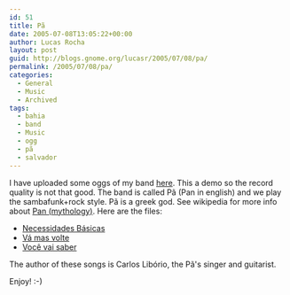 ```yaml
---
id: 51
title: Pã
date: 2005-07-08T13:05:22+00:00
author: Lucas Rocha
layout: post
guid: http://blogs.gnome.org/lucasr/2005/07/08/pa/
permalink: /2005/07/08/pa/
categories:
  - General
  - Music
  - Archived
tags:
  - bahia
  - band
  - Music
  - ogg
  - pã
  - salvador
---
```

I have uploaded some oggs of my band
[here](http://hackers.gnosislivre.org/~lucasr/pa/). This a demo so the record
quality is not that good. The band is called Pã (Pan in english) and we play
the sambafunk+rock style. Pã is a greek god. See wikipedia for more info about
[Pan (mythology)](http://en.wikipedia.org/wiki/Pan_%28mythology%29). Here are
the files:

  * [Necessidades Básicas](http://hackers.gnosislivre.org/~lucasr/pa/Pa-NecessidadesBasicas.ogg)
  * [Vá mas volte](http://hackers.gnosislivre.org/~lucasr/pa/Pa-VaMasVolte.ogg)
  * [Você vai saber](http://hackers.gnosislivre.org/~lucasr/pa/Pa-VoceVaiSaber.ogg)

The author of these songs is Carlos Libório, the Pã's singer and guitarist.

Enjoy! :-)
